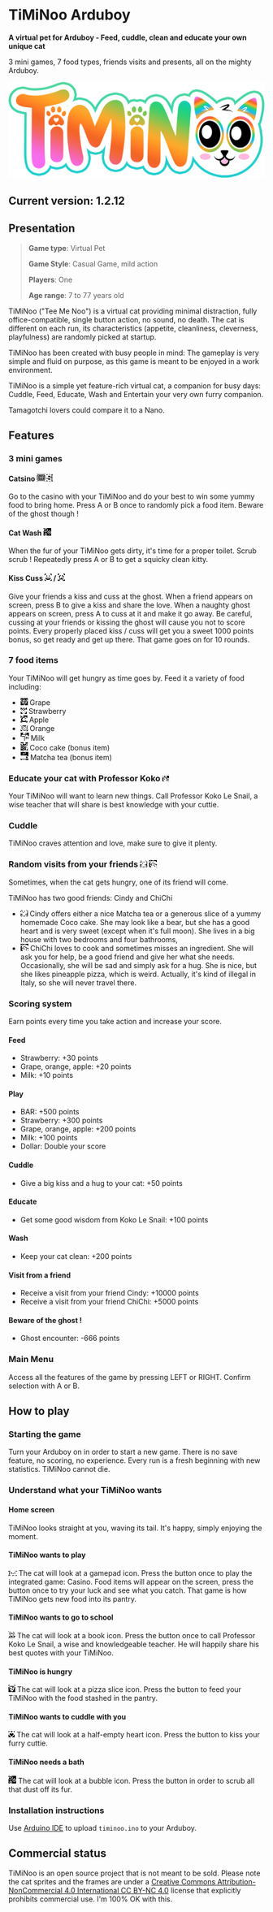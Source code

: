 # TiMiNoo Arduboy

**A virtual pet for Arduboy - Feed, cuddle, clean and educate your own unique cat**

3 mini games, 7 food types, friends visits and presents, all on the mighty Arduboy.

![TiMiNoo logo](./assets/logo/2.png "TiMiNoo logo")

## Current version: 1.2.12

## Presentation

> **Game type**: Virtual Pet
>
> **Game Style**: Casual Game, mild action
>
> **Players**: One
>
> **Age range**: 7 to 77 years old

TiMiNoo ("Tee Me Noo") is a virtual cat providing minimal distraction, fully office-compatible, single button action, no sound, no death.
The cat is different on each run, its characteristics (appetite, cleanliness, cleverness, playfulness) are randomly picked at startup.

TiMiNoo has been created with busy people in mind: The gameplay is very simple and fluid on purpose, as this game is meant to be enjoyed in a work environment.

TiMiNoo is a simple yet feature-rich virtual cat, a companion for busy days: Cuddle, Feed, Educate, Wash and Entertain your very own furry companion.

Tamagotchi lovers could compare it to a Nano.

## Features
### 3 mini games
#### Catsino ![bar](./assets/icons/bar.png "BAR +1 of all !!!") ![dollar](./assets/icons/dollar.png "Double your score and replay")
Go to the casino with your TiMiNoo and do your best to win some yummy food to bring home.
Press A or B once to randomly pick a food item. Beware of the ghost though !
#### Cat Wash ![soap](./assets/icons/bubbles.png "Soap bubbles yay !!!")
When the fur of your TiMiNoo gets dirty, it's time for a proper toilet. Scrub scrub !
Repeatedly press A or B to get a squicky clean kitty.
#### Kiss Cuss ![kiss](./assets/icons/kiss.png "Kiss your friends") / ![cuss](./assets/icons/cuss.png "Cuss at the naughty ghost")
Give your friends a kiss and cuss at the ghost.
When a friend appears on screen, press B to give a kiss and share the love.
When a naughty ghost appears on screen, press A to cuss at it and make it go away.
Be careful, cussing at your friends or kissing the ghost will cause you not to score points.
Every properly placed kiss / cuss will get you a sweet 1000 points bonus, so get ready and get up there.
That game goes on for 10 rounds.
### 7 food items
Your TiMiNoo will get hungry as time goes by. Feed it a variety of food including:
- ![grape](./assets/icons/grape.png "Fresh grapes") Grape
- ![strawberry](./assets/icons/strawberry.png "Yummy strawberry") Strawberry
- ![apple](./assets/icons/apple.png "Tasty apple") Apple
- ![orange](./assets/icons/orange.png "Juicy orange") Orange
- ![milk](./assets/icons/milk.png "Farm milk") Milk
- ![cake](./assets/icons/coco_cake.png "Homemade coco cake") Coco cake (bonus item)
- ![matcha](./assets/icons/matcha.png "Matcha tea") Matcha tea (bonus item)
### Educate your cat with Professor Koko ![koko](./assets/icons/koko_le_snail.png "Koko Le Snail")
Your TiMiNoo will want to learn new things. Call Professor Koko Le Snail, a wise teacher that will share is best knowledge with your cuttie.
### Cuddle
TiMiNoo craves attention and love, make sure to give it plenty.
### Random visits from your friends ![cindy](./assets/icons/cindy.png "Your friend Cindy") ![chichi](./assets/icons/chichi.png "Your friend ChiChi")
Sometimes, when the cat gets hungry, one of its friend will come.

TiMiNoo has two good friends: Cindy and ChiChi

- ![cindy](./assets/icons/cindy.png "Your friend Cindy") Cindy offers either a nice Matcha tea or a generous slice of a yummy homemade Coco cake. She may look like a bear, but she has a good heart and is very sweet (except when it's full moon). She lives in a big house with two bedrooms and four bathrooms,
- ![chichi](./assets/icons/chichi.png "Your friend ChiChi") ChiChi loves to cook and sometimes misses an ingredient. She will ask you for help, be a good friend and give her what she needs. Occasionally, she will be sad and simply ask for a hug. She is nice, but she likes pineapple pizza, which is weird. Actually, it's kind of illegal in Italy, so she will never travel there.
### Scoring system
Earn points every time you take action and increase your score.
#### Feed
- Strawberry: +30 points
- Grape, orange, apple: +20 points
- Milk: +10 points
#### Play
- BAR: +500 points
- Strawberry: +300 points
- Grape, orange, apple: +200 points
- Milk: +100 points
- Dollar: Double your score
#### Cuddle
- Give a big kiss and a hug to your cat: +50 points
#### Educate
- Get some good wisdom from Koko Le Snail: +100 points
#### Wash
- Keep your cat clean: +200 points
#### Visit from a friend
- Receive a visit from your friend Cindy: +10000 points
- Receive a visit from your friend ChiChi: +5000 points
#### Beware of the ghost !
- Ghost encounter: -666 points
### Main Menu
Access all the features of the game by pressing LEFT or RIGHT. Confirm selection with A or B.

## How to play
### Starting the game
Turn your Arduboy on in order to start a new game.
There is no save feature, no scoring, no experience. Every run is a fresh beginning with new statistics.
TiMiNoo cannot die.
### Understand what your TiMiNoo wants
#### Home screen
TiMiNoo looks straight at you, waving its tail.
It's happy, simply enjoying the moment.
#### TiMiNoo wants to play
![play](./assets/icons/play.png "Play")
The cat will look at a gamepad icon.
Press the button once to play the integrated game: Casino.
Food items will appear on the screen, press the button once to try your luck and see what you catch.
That game is how TiMiNoo gets new food into its pantry.
#### TiMiNoo wants to go to school
![educate](./assets/icons/study.png "Study")
The cat will look at a book icon.
Press the button once to call Professor Koko Le Snail, a wise and knowledgeable teacher. He will happily share his best quotes with your TiMiNoo.
#### TiMiNoo is hungry
![feed](./assets/icons/pizza.png "Feed")
The cat will look at a pizza slice icon.
Press the button to feed your TiMiNoo with the food stashed in the pantry. 
#### TiMiNoo wants to cuddle with you
![cuddle](./assets/icons/cuddle.png "Cuddle")
The cat will look at a half-empty heart icon.
Press the button to kiss your furry cuttie.
#### TiMiNoo needs a bath
![clean](./assets/icons/bubbles.png "Clean")
The cat will look at a bubble icon.
Press the button in order to scrub all that dust off its fur.
### Installation instructions
Use [Arduino IDE](https://support.arduino.cc/hc/en-us/articles/360019833020-Download-and-install-Arduino-IDE) to upload `timinoo.ino` to your Arduboy.
## Commercial status
TiMiNoo is an open source project that is not meant to be sold. Please note the cat sprites and the frames are under a [Creative Commons Attribution-NonCommercial 4.0 International CC BY-NC 4.0](https://creativecommons.org/licenses/by-nc/4.0/) license that explicitly prohibits commercial use. I'm 100% OK with this.
